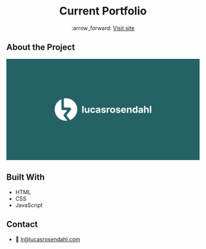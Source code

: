 <br />
<p align="center">
  <h1 align="center">Current Portfolio</h1>
  <p align="center">
    :arrow_forward: <a href="https://lucasrosendahl.com" target="_blank"> Visit site</a>
  </p>
</p>

## About the Project

<img src="https://github.com/Luchkiin/portfolio-v3/blob/master/images/og-images/lucasrosendahl_logo.png" alt="Logo" width="Auto" height="Auto">

## Built With
* HTML
* CSS
* JavaScript

## Contact
* :email: <a href="mailto:lr@lucasrosendahl.com">lr@lucasrosendahl.com</a>
